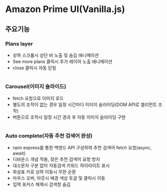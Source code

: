 # Amazon Prime UI(Vanilla.js)

## 주요기능

### Plans layer

- 상하 스크롤시 상단 바 노출 및 숨김 애니메이션
- See more plans 클릭시 추가 레이어 노출 애니메이션
- close 클릭시 자동 닫힘

<img src="https://user-images.githubusercontent.com/38235501/57755668-6c415c80-772c-11e9-895a-c3ed981c6d91.gif" alt="">

### Carousel(이미지 슬라이드)

- fetch 요청으로 이미지 로드
- 별도의 조작이 없는 경우 일정 시간마다 이미지 슬라이딩(DOM API로 엘리먼트 조작)
- 버튼으로 조작시 일정 시간 경과 후  자동 이미지 슬라이딩 구현

<img src="https://user-images.githubusercontent.com/38235501/57755898-fdb0ce80-772c-11e9-9da3-27dc0cd0b1af.gif" alt="">

### Auto complete(자동 추천 검색어 완성)

- npm express를 통한 백엔드 API 구성하여 추천 검색어 fetch 요청(async, await)
- 디바운스 개념 적용, 잦은 추천 검색어 요청 방지
- 대소문자 구분 없이 자동검색 키워드 하이라이트 표시
- 화살표 키로 상하 이동시 무한 순환
- 마우스 오버, 아웃시 배경 색상 토글 및 클릭시 이동
- 입력 포커스 해제시 검색창 숨김

<img src="https://user-images.githubusercontent.com/38235501/57755379-c8f04780-772b-11e9-8021-483952ac0fd8.gif" alt="">
